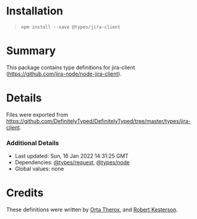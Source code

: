 # Installation
> `npm install --save @types/jira-client`

# Summary
This package contains type definitions for jira-client (https://github.com/jira-node/node-jira-client).

# Details
Files were exported from https://github.com/DefinitelyTyped/DefinitelyTyped/tree/master/types/jira-client.

### Additional Details
 * Last updated: Sun, 16 Jan 2022 14:31:25 GMT
 * Dependencies: [@types/request](https://npmjs.com/package/@types/request), [@types/node](https://npmjs.com/package/@types/node)
 * Global values: none

# Credits
These definitions were written by [Orta Therox](https://github.com/orta), and [Robert Kesterson](https://github.com/rkesters).

